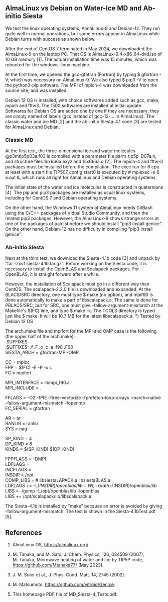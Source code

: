 ## AlmaLinux vs Debian on Water-Ice MD and Ab-initio Siesta ##

We test the linux operating systems, AlmaLinux-9 and Debian-12. 
They run quite well in normal operations, but some errors appear 
in AlmaLinux while Debian turns with success as shown below.

After the end of CentOS 7 terminated in May 2024, we downloaded the
AlmaLinux-9 on the laptop PC. That OS is AlmaLinux-9.4-x86_64-dvd.iso of 10 GB memory [1]. 
The actual installation time was 15 minutes, which was rebooted for the windows-linux machine.

At the first time, we opened the gcc-gfotran (Fortran) by typing $ gfortran -V, 
which was necessary on AlmaLinux-9. We also typed $ pip3 -V to open the python3-pip software.
The MPI of mpich-4 was downloaded from the source site, and was installed.

Debian 12 OS is installed, with choice softwares added such as gcc, make, mpich
and fftw3. The 1500 softwares are installed at initial update. Softwares for Debian OS 
are added one by one if they are necessary; they are simply named of labels 
(gcc instead of gcc-12-... in AlmaLinux).
The classic water and ice MD [2] and the ab-initio Siesta-4.1 code [3] are tested
for AlmaLinux and Debian.

### Classic MD ###

At the first test, the three-dimensional ice and water molecules 
@p3mtip5p03a.f03 is compiled with a parameter file parm_tip5p_D07a.h, 
and structure files 1cx666a.exyz and 1cx666a.q [2]. 
The mpich-4 and fftw-3 packages must be installed before the compilation. 
The exec run for 6 cpu at least with a start file TIP507_config.start0 
is executed by # mpiexec -n 6 a.out &, which runs all right for AlmaLinux
and Debian operating systems.

The initial state of the water and ice molecules is constructed in quaternions [4]. 
The pip and pip3 packages are installed as usual linux systems, including for CentOS 7 
and Debian operating systems. 

On the other hand, the Windows 11 system of AlmaLinux needs GitBash using the 
C/C++ packages of Vidual Studio Community, and then the related pip3 packages. 
However, the AlmaLinux-9 shows strange errors at one of the packages of pairlist 
before we should install "pip3 install genice". 
On the other hand, Debian-12 has no difficulty in compiling "pip3 install genice".

### Ab-initio Siesta ###

Next at the third test, we download the Siesta-4.1b code [3] and unpack by  
"tar -zxvf siesta-4.1b.tar.gz". Before working on the Siesta code, 
it is necessary to install the OpenBLAS and Scalapack packages.
For OpenBLAS, it is straight forward after a while.

However, the installation of Scalapack must go in a different way than CentOS.
The scalapach-2.2.0 file is downloaded and expanded. At the BLACS/SRC directory, 
one must type $ make (no option), and mpif90 is done automatically to make 
a part of libscalapack.a. The same is done for PBLACS/SRC, but for SRC, 
one must give -fallow-argument-mismatch at the Makefile's $(FC) line, and 
type $ make -k. The TOOLS directory is typed just like $ make. It will be 10.7 MB 
for the latest libscalapack.a. *) Tested by Debian 12 OS

The arch.make file and mpifort for the MPI and OMP case is the following (the upper half
of the arch.make):  
  .SUFFIXES:  
  .SUFFIXES: .f .F .o .c .a .f90 .F90  
  SIESTA_ARCH = gfortran-MPI-OMP  

  CC = mpicc  
  FPP = $(FC) -E -P -x c  
  FC = mpifort  

  MPI_INTERFACE = libmpi_f90.a  
  MPI_INCLUDE = .   

  FFLAGS = -O2 -fPIE -ftree-vectorize -fprefetch-loop-arrays -march=native \
  -fallow-argument-mismatch -fopenmp  
  FC_SERIAL = gfortran  

  AR = ar  
  RANLIB = ranlib  
  SYS = nag  

  SP_KIND = 4  
  DP_KIND = 8  
  KINDS   = $(SP_KIND) $(DP_KIND)   
  
  FPPFLAGS = -DMPI   
  LDFLAGS  =  
  INCFLAGS =  
  INSDIR = /opt  
  COMP_LIBS =     # libsiestaLAPACK.a libsiestaBLAS.a  
  LDFLAGS += -L$(INSDIR)/openblas/lib -Wl,-rpath=$(INSDIR)/openblas/lib  
  LIBS = -lgomp -L/opt/openblas/lib -lopenblas  
  LIBS += /opt/scalapack/lib/libscalapack.a  

The Siesta-4.1b is installed by "make" because an error is avoided
by giving -fallow-argument-mismatch. The test is shown in the Siesta-4.1bTest.pdf [5].


## References

1. AlmaLinux OS, https://almalinux.org/.

2. M. Tanaka, and M. Sato, J. Chem. Physics, 126, 034509 (2007);  
   M. Tanaka, Microwave heating of water and ice by TIP5P code,  
   https://github.com/Mtanaka77/ (May 2023).

3. J. M. Soler et al., J. Phys. Cond. Matt. 14, 2745 (2002).

4. M. Matsumoto, https://github.com/vitroid/GenIce.

5. This homepage PDF file of MD_Siesta-4_Tests.pdf. 
